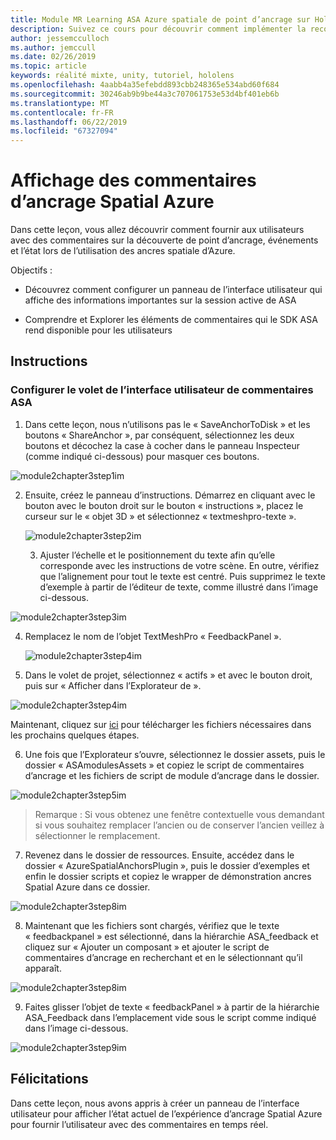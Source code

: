 ```yaml
---
title: Module MR Learning ASA Azure spatiale de point d’ancrage sur HoloLens 2
description: Suivez ce cours pour découvrir comment implémenter la reconnaissance faciale Azure au sein d’une application de réalité mixte.
author: jessemcculloch
ms.author: jemccull
ms.date: 02/26/2019
ms.topic: article
keywords: réalité mixte, unity, tutoriel, hololens
ms.openlocfilehash: 4aabb4a35efebdd893cbb248365e534abd60f684
ms.sourcegitcommit: 30246ab9b9be44a3c707061753e53d4bf401eb6b
ms.translationtype: MT
ms.contentlocale: fr-FR
ms.lasthandoff: 06/22/2019
ms.locfileid: "67327094"
---
```

# <a name="displaying-azure-spatial-anchor-feedback"></a>Affichage des commentaires d’ancrage Spatial Azure

Dans cette leçon, vous allez découvrir comment fournir aux utilisateurs avec des commentaires sur la découverte de point d’ancrage, événements et l’état lors de l’utilisation des ancres spatiale d’Azure.

Objectifs :

* Découvrez comment configurer un panneau de l’interface utilisateur qui affiche des informations importantes sur la session active de ASA

* Comprendre et Explorer les éléments de commentaires qui le SDK ASA rend disponible pour les utilisateurs

  

## <a name="instructions"></a>Instructions

### <a name="set-up-asa-feedback-ui-panel"></a>Configurer le volet de l’interface utilisateur de commentaires ASA

1. Dans cette leçon, nous n’utilisons pas le « SaveAnchorToDisk » et les boutons « ShareAnchor », par conséquent, sélectionnez les deux boutons et décochez la case à cocher dans le panneau Inspecteur (comme indiqué ci-dessous) pour masquer ces boutons.
   

![module2chapter3step1im](images/module2chapter3step1im.PNG)

2. Ensuite, créez le panneau d’instructions. Démarrez en cliquant avec le bouton avec le bouton droit sur le bouton « instructions », placez le curseur sur le « objet 3D » et sélectionnez « textmeshpro-texte ».

   

   ![module2chapter3step2im](images/module2chapter3step2im.PNG)

   3. Ajuster l’échelle et le positionnement du texte afin qu’elle corresponde avec les instructions de votre scène. En outre, vérifiez que l’alignement pour tout le texte est centré. Puis supprimez le texte d’exemple à partir de l’éditeur de texte, comme illustré dans l’image ci-dessous.


![module2chapter3step3im](images/module2chapter3step3im.PNG)

4. Remplacez le nom de l’objet TextMeshPro « FeedbackPanel ».
   
   ![module2chapter3step4im](images/module2chapter3step4im.PNG)
   
5. Dans le volet de projet, sélectionnez « actifs » et avec le bouton droit, puis sur « Afficher dans l’Explorateur de ».
   

![module2chapter3step4im](images/module2chapter3step5im.PNG)

Maintenant, cliquez sur [ici](https://onedrive.live.com/?authkey=%21ABXEC8PvyQu8Qd8&id=5B7335C4342BCB0E%21395636&cid=5B7335C4342BCB0E) pour télécharger les fichiers nécessaires dans les prochains quelques étapes.

6. Une fois que l’Explorateur s’ouvre, sélectionnez le dossier assets, puis le dossier « ASAmodulesAssets » et copiez le script de commentaires d’ancrage et les fichiers de script de module d’ancrage dans le dossier. 
   

![module2chapter3step5im](images/module2chapter3step6im.PNG)

> Remarque : Si vous obtenez une fenêtre contextuelle vous demandant si vous souhaitez remplacer l’ancien ou de conserver l’ancien veillez à sélectionner le remplacement.

7. Revenez dans le dossier de ressources. Ensuite, accédez dans le dossier « AzureSpatialAnchorsPlugin », puis le dossier d’exemples et enfin le dossier scripts et copiez le wrapper de démonstration ancres Spatial Azure dans ce dossier. 
   

![module2chapter3step8im](images/module2chapter3step7im.PNG)

8. Maintenant que les fichiers sont chargés, vérifiez que le texte « feedbackpanel » est sélectionné, dans la hiérarchie ASA_feedback et cliquez sur « Ajouter un composant » et ajouter le script de commentaires d’ancrage en recherchant et en le sélectionnant qu’il apparaît. 
   
   

![module2chapter3step8im](images/module2chapter3step8im.PNG)

9. Faites glisser l’objet de texte « feedbackPanel » à partir de la hiérarchie ASA_Feedback dans l’emplacement vide sous le script comme indiqué dans l’image ci-dessous. 
   

![module2chapter3step9im](images/module2chapter3step9im.PNG)

   

## <a name="congratulations"></a>Félicitations

Dans cette leçon, nous avons appris à créer un panneau de l’interface utilisateur pour afficher l’état actuel de l’expérience d’ancrage Spatial Azure pour fournir l’utilisateur avec des commentaires en temps réel.


